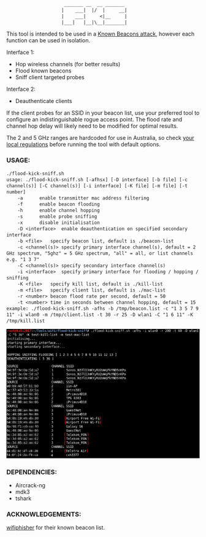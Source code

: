 ```
					 _______ __  __ _______ 
					|    ___|  |/  |     __|
					|    ___|     <|__     |
					|___|   |__|\__|_______|
```

This tool is intended to be used in a [Known Beacons attack](https://census-labs.com/news/2018/02/01/known-beacons-attack-34c3/), however each function can be used in isolation.

Interface 1:
* Hop wireless channels (for better results)
* Flood known beacons
* Sniff client targeted probes

Interface 2:
* Deauthenticate clients

If the client probes for an SSID in your beacon list, use your preferred tool to configure an indistinguishable rogue access point. The flood rate and channel hop delay will likely need to be modified for optimal results.

The 2 and 5 GHz ranges are hardcoded for use in Australia, so check [your local regulations](https://en.wikipedia.org/wiki/List_of_WLAN_channels) before running the tool with default options.

### USAGE:

```
./flood-kick-sniff.sh
usage: ./flood-kick-sniff.sh [-afhsx] [-D interface] [-b file] [-c channel(s)] [-C channel(s)] [-i interface] [-K file] [-m file] [-t number]
	-a		enable transmitter mac address filtering
	-f		enable beacon flooding
	-h		enable channel hopping
	-s		enable probe sniffing
	-x		disable initialisation
	-D <interface>	enable deauthentication on specified secondary interface
	-b <file>	specify beacon list, default is ./beacon-list
	-c <channel(s)>	specify primary interface channel(s), default = 2 GHz spectrum, "5ghz" = 5 GHz spectrum, "all" = all, or list channels e.g. "1 3 7"
	-C <channel(s)>	specify secondary interface channel(s)
	-i <interface>	specify primary interface for flooding / hopping / sniffing
	-K <file>	specify kill list, default is ./kill-list
	-m <file>	specify client list, default is ./mac-list
	-r <number>	beacon flood rate per second, default = 50
	-t <number>	time in seconds between channel hopping, default = 15
example: ./flood-kick-sniff.sh -afhs -b /tmp/beacon.list -c "1 3 5 7 9 11" -i wlan0 -m /tmp/client.list -t 30 -r 25 -D wlan1 -C "1 6 11" -K /tmp/kill.list
```
![](example.png)


### DEPENDENCIES:

* Aircrack-ng
* mdk3
* tshark

### ACKNOWLEDGEMENTS:

[wifiphisher](https://github.com/wifiphisher/wifiphisher) for their known beacon list.

